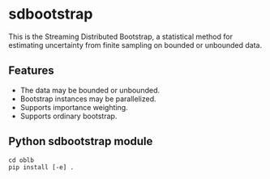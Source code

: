 # sdbootstrap
This is the Streaming Distributed Bootstrap, a statistical method for estimating uncertainty from finite sampling on bounded or unbounded data.

## Features

  - The data may be bounded or unbounded.
  - Bootstrap instances may be parallelized.
  - Supports importance weighting.
  - Supports ordinary bootstrap.

## Python sdbootstrap module

    cd oblb
    pip install [-e] .
